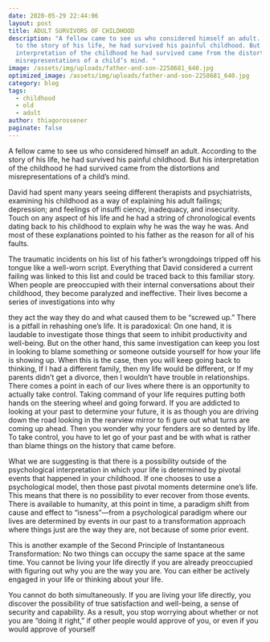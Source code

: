 ```yaml
---
date: 2020-05-29 22:44:06
layout: post
title: ADULT SURVIVORS OF CHILDHOOD
description: "A fellow came to see us who considered himself an adult. According
  to the story of his life, he had survived his painful childhood. But his
  interpretation of the childhood he had survived came from the distortions and
  misrepresentations of a child’s mind. "
image: /assets/img/uploads/father-and-son-2258681_640.jpg
optimized_image: /assets/img/uploads/father-and-son-2258681_640.jpg
category: blog
tags:
  - childhood
  - old
  - adult
author: thiagorossener
paginate: false
---
```

A fellow came to see us who considered himself an adult.
According to the story of his life, he had survived his painful childhood. But his interpretation of the childhood he had
survived came from the distortions and misrepresentations of
a child’s mind.

David had spent many years seeing different therapists
and psychiatrists, examining his childhood as a way of explaining his adult failings; depression; and feelings of insuffi ciency,
inadequacy, and insecurity. Touch on any aspect of his life
and he had a string of chronological events dating back to his
childhood to explain why he was the way he was. And most
of these explanations pointed to his father as the reason for all
of his faults. 

The traumatic incidents on his list of his father’s
wrongdoings tripped off his tongue like a well-worn script.
Everything that David considered a current failing was linked
to this list and could be traced back to this familiar story.
When people are preoccupied with their internal conversations about their childhood, they become paralyzed and ineffective. Their lives become a series of investigations into why

they act the way they do and what caused them to be “screwed
up.” There is a pitfall in rehashing one’s life. It is paradoxical:
On one hand, it is laudable to investigate those things that
seem to inhibit productivity and well-being. But on the other hand, this same investigation can keep you lost in looking to
blame something or someone outside yourself for how your life
is showing up. When this is the case, then you will keep going
back to thinking, If I had a different family, then my life would be different, or If my parents didn’t get a divorce, then I wouldn’t have trouble in relationships.
There comes a point in each of our lives where there is
an opportunity to actually take control. Taking command of
your life requires putting both hands on the steering wheel and
going forward. If you are addicted to looking at your past to
determine your future, it is as though you are driving down the
road looking in the rearview mirror to fi gure out what turns are
coming up ahead. Then you wonder why your fenders are so
dented by life. To take control, you have to let go of your past
and be with what is rather than blame things on the history
that came before.

What we are suggesting is that there is a possibility outside of the psychological interpretation in which your life is
determined by pivotal events that happened in your childhood.
If one chooses to use a psychological model, then those past
pivotal moments determine one’s life. This means that there is
no possibility to ever recover from those events.
There is available to humanity, at this point in time, a
paradigm shift from cause and effect to “isness”—from a psychological paradigm where our lives are determined by events in our past to a transformation approach where things just are the way they are, not because of some prior event.

This is another example of the Second Principle of Instantaneous Transformation: No two things can occupy the same space at the same time. You cannot be living your life directly if you are already preoccupied with figuring out why you are the way you are.
You can either be actively engaged in your life or thinking about your life.

You cannot do both simultaneously. If you are living your life
directly, you discover the possibility of true satisfaction and
well-being, a sense of security and capability. As a result, you
stop worrying about whether or not you are “doing it right,”
if other people would approve of you, or even if you would
approve of yourself